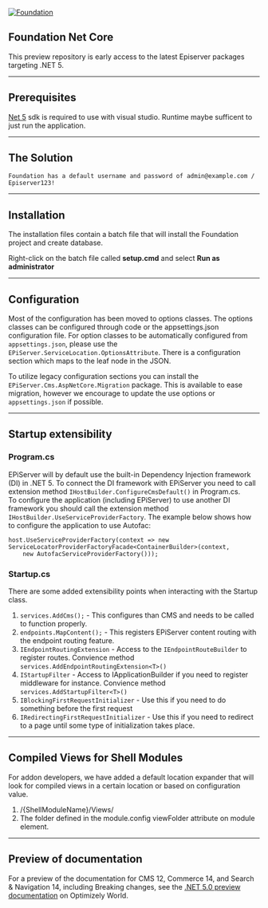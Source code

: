 <a href="https://github.com/episerver/Foundation-light"><img src="http://ux.episerver.com/images/logo.png" title="Foundation" alt="Foundation"></a>

## Foundation Net Core

This preview repository is early access to the latest Episerver packages targeting .NET 5.

---

## Prerequisites

[Net 5](https://dotnet.microsoft.com/download/dotnet/5.0) sdk is required to use with visual studio.  Runtime maybe sufficent to just run the application.

---

## The Solution

`Foundation has a default username and password of admin@example.com / Episerver123!`

---

## Installation

The installation files contain a batch file that will install the Foundation project and create database.

Right-click on the batch file called **setup.cmd** and select **Run as administrator**

---

## Configuration

Most of the configuration has been moved to options classes.  The options classes can be configured through code or the appsettings.json configuration file.  For option classes to be automatically configured from `appsettings.json`, please use the `EPiServer.ServiceLocation.OptionsAttribute`.  There is a configuration section which maps to the leaf node in the JSON.

To utilize legacy configuration sections you can install the `EPiServer.Cms.AspNetCore.Migration` package. This is available to ease migration, however we encourage to update the use options or `appsettings.json` if possible.

---

## Startup extensibility

### Program.cs
EPiServer will by default use the built-in Dependency Injection framework (DI) in .NET 5. To connect the DI framework with EPiServer you need to call extension method `IHostBuilder.ConfigureCmsDefault()` in Program.cs. <br/>
To configure the application (including EPiServer) to use another DI framework you should call the extension method `IHostBuilder.UseServiceProviderFactory`. The example below shows how to configure the application to use Autofac:

```
host.UseServiceProviderFactory(context => new  ServiceLocatorProviderFactoryFacade<ContainerBuilder>(context,
    new AutofacServiceProviderFactory()));
```

### Startup.cs
There are some added extensibility points when interacting with the Startup class.
  1.  `services.AddCms();` - This configures than CMS and needs to be called to function properly.
  2.  `endpoints.MapContent();` - This registers EPiServer content routing with the endpoint routing feature.
  3.  `IEndpointRoutingExtension` - Access to the `IEndpointRouteBuilder` to register routes. Convience method `services.AddEndpointRoutingExtension<T>()`
  4.  `IStartupFilter` - Access to IApplicationBuilder if you need to register middleware for instance.  Convience method `services.AddStartupFilter<T>()`
  5.  `IBlockingFirstRequestInitializer` - Use this if you need to do something before the first request
  6.  `IRedirectingFirstRequestInitializer` - Use this if you need to redirect to a page until some type of initialization takes place.

---

## Compiled Views for Shell Modules

For addon developers, we have added a default location expander that will look for compiled views in a certain location or based on configuration value.
  1.  /{ShellModuleName}/Views/
  2.  The folder defined in the module.config viewFolder attribute on module element.

---

## Preview of documentation
For a preview of the documentation for CMS 12, Commerce 14, and Search & Navigation 14, including Breaking changes, see the [.NET 5.0 preview documentation](https://world.episerver.com/documentation/developer-guides/optimizely-platform/-net-core-preview/) on Optimizely World.